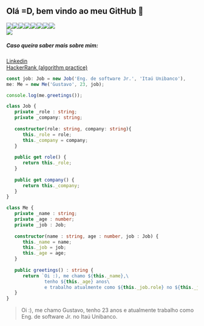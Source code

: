 ## Olá =D, bem vindo ao meu GitHub 👋
<div style="display:flex">
   <img src="https://img.shields.io/badge/TypeScript-black?style=flat-square&logo=typescript&logoColor=007ACC"/>
   <img src="https://img.shields.io/badge/-Nodejs-black?style=flat-square&logo=Node.js"/>
   <img src="https://img.shields.io/badge/Amazon%20AWS-232F3E?style=flat-square&logo=amazon-aws"/>
   <img src="https://img.shields.io/badge/-Linux-black?style=flat-square&logo=linux"/>
   <img src="https://img.shields.io/badge/-Git-black?style=flat-square&logo=git"/>
   <img src="https://img.shields.io/badge/-terraform-black?style=flat-square&logo=terraform&logoColor=5c4ee5"/>
   <img src="https://img.shields.io/badge/-Docker-black?style=flat-square&logo=docker"/>
   <img src="https://img.shields.io/badge/-MySQL-black?style=flat-square&logo=mysql"/>

</div>


<img src="https://github-readme-stats.vercel.app/api?username=gustavo-sm&show_icons=true&count_private=true&theme=tokyonight" />



##### Caso queira saber mais sobre mim:
<a target="_blank" href="https://linkedin.com/in/gustavo-sm"> Linkedin </a>  
<a target="_blank" href="https://hackerrank.com/gustavosm"> HackerRank (algorithm practice)</a>

```Typescript
const job: Job = new Job('Eng. de software Jr.', 'Itaú Unibanco'),
me: Me = new Me('Gustavo', 23, job);

console.log(me.greetings());

class Job {
   private _role : string;
   private _company: string;
   
   constructor(role: string, company: string){
      this._role = role;
      this._company = company;
   }
   
   public get role() {
      return this._role;
   }
   
   public get company() {
      return this._company;
   }
}

class Me {
   private _name : string;
   private _age : number;
   private _job : Job;
   
   constructor(name : string, age : number, job : Job) {
      this._name = name;
      this._job = job;
      this._age = age;
   }
   
   public greetings() : string {
      return `Oi :), me chamo ${this._name},\ 
              tenho ${this._age} anos\  
              e trabalho atualmente como ${this._job.role} no ${this._job.company}.`;
   }
}
```
> Oi :), me chamo Gustavo, tenho 23 anos e atualmente trabalho como Eng. de software Jr. no Itaú Unibanco.
